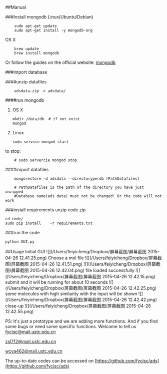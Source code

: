 ##Manual

###Install mongodb
Linux(Ubuntu/Debian)
		
		sudo apt-get update
		sudo apt-get install -y mongodb-org
		
OS X

		brew update
		brew install mongodb
		
Or follow the guides on the official website: [mongodb](http://docs.mongodb.org/manual/)


###import database

####unzip datafiles

		adsdata.zip -> adsdata/
		
####run mongodb

 1. OS X
 	
 		mkdir /data/db  # if not exist
 		mongod
 		
 2. Linux
 		
 		sudo service mongod start
	
to stop:
 
 		# sudo servercie mongod stop
 		
####import datafiles

 		mongorestore -d adsdata --directoryperdb [PathDatafiles]
 		
 		# PathDatafiles is the path of the directory you have just unzipped
 		#Database name(ads data) must not be changed! Or the code will not work
 		
 
###install requirements
unzip code.zip

	cd code/
	sudo pip install	-r requirements.txt

###run the code

	python GUI.py
	
	
##Usage
Initial GUI
![](/Users/feiyicheng/Dropbox/屏幕截图/屏幕截图 2015-04-26 12.41.25.png)
Choose a mol file
![](/Users/feiyicheng/Dropbox/屏幕截图/屏幕截图 2015-04-26 12.41.51.png)
![](/Users/feiyicheng/Dropbox/屏幕截图/屏幕截图 2015-04-26 12.42.04.png)
file loaded successfully
![](/Users/feiyicheng/Dropbox/屏幕截图/屏幕截图 2015-04-26 12.42.15.png)
submit and it will be running for about 10 seconds
![](/Users/feiyicheng/Dropbox/屏幕截图/屏幕截图 2015-04-26 12.42.25.png)
some molecules with high similarity with the input will be shown
![](/Users/feiyicheng/Dropbox/屏幕截图/屏幕截图 2015-04-26 12.42.42.png)
close-up
![](/Users/feiyicheng/Dropbox/屏幕截图/屏幕截图 2015-04-26 12.42.55.png)


PS:
It's just a prototype and we are adding more functions.
And if you find some bugs or need some specific functions. Welcome to tell us <fycisc@mail.ustc.edu.cn>

<zsl712@mail.ustc.edu.cn>

<wcya462@mail.ustc.edu.cn>

The up-to-date codes can be accessed on [https://github.com/fycisc/ads](https://github.com/fycisc/ads)



